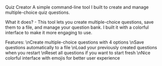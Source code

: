 Quiz Creator
A simple command-line tool I built to create and manage multiple-choice quiz questions.

What it does? - This tool lets you create multiple-choice questions, save them to a file, and manage your question bank. I built it with a colorful interface to make it more engaging to use.

Features:
\nCreate multiple-choice questions with 4 options
\nSave questions automatically to a file
\nLoad your previously created questions when you restart
\nReset all questions if you want to start fresh
\nNice colorful interface with emojis for better user experience
